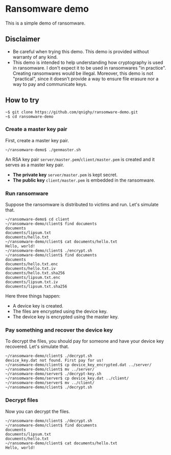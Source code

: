 # Ransomware demo

This is a simple demo of ransomware.

## Disclaimer

- Be careful when trying this demo. This demo is provided without warranty of any kind.
- This demo is intended to help understanding how cryptography is used in ransomware. I don't expect it to be used in ransomwares "in practice". Creating ransomwares would be illegal. Moreover, this demo is not "practical", since it doesn't provide a way to ensure file erasure nor a way to pay and communicate keys.

## How to try

```
~$ git clone https://github.com/qnighy/ransomware-demo.git
~$ cd ransomware-demo
```

### Create a master key pair

First, create a master key pair.

```
~/ransomware-demo$ ./genmaster.sh
```

An RSA key pair `server/master.pem`/`client/master.pem` is created and it serves as a master key pair.

- **The private key** `server/master.pem` is kept secret.
- **The public key** `client/master.pem` is embedded in the ransomware.

### Run ransomware

Suppose the ransomware is distributed to victims and run. Let's simulate that.

```
~/ransomware-demo$ cd client
~/ransomware-demo/client$ find documents
documents
documents/lipsum.txt
documents/hello.txt
~/ransomware-demo/client$ cat documents/hello.txt
Hello, world!
~/ransomware-demo/client$ ./encrypt.sh
~/ransomware-demo/client$ find documents
documents
documents/hello.txt.enc
documents/hello.txt.iv
documents/hello.txt.sha256
documents/lipsum.txt.enc
documents/lipsum.txt.iv
documents/lipsum.txt.sha256
```

Here three things happen:

- A device key is created.
- The files are encrypted using the device key.
- The device key is encrypted using the master key.

### Pay something and recover the device key

To decrypt the files, you should pay for someone and have your device key recovered. Let's simulate that.

```
~/ransomware-demo/client$ ./decrypt.sh
device_key.dat not found. First pay for us!
~/ransomware-demo/client$ cp device_key_encrypted.dat ../server/
~/ransomware-demo/client$ mv ../server/
~/ransomware-demo/server$ ./decrypt-key.sh
~/ransomware-demo/server$ cp device_key.dat ../client/
~/ransomware-demo/server$ mv ../client/
~/ransomware-demo/client$ ./decrypt.sh
```

### Decrypt files

Now you can decrypt the files.

```
~/ransomware-demo/client$ ./decrypt.sh
~/ransomware-demo/client$ find documents
documents
documents/lipsum.txt
documents/hello.txt
~/ransomware-demo/client$ cat documents/hello.txt
Hello, world!
```
